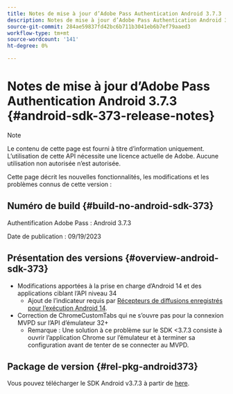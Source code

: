 ```yaml
---
title: Notes de mise à jour d’Adobe Pass Authentication Android 3.7.3
description: Notes de mise à jour d’Adobe Pass Authentication Android 3.7.3
source-git-commit: 284ae59837fd42bc6b711b3041eb6b7ef79aaed3
workflow-type: tm+mt
source-wordcount: '141'
ht-degree: 0%

---
```


# Notes de mise à jour d’Adobe Pass Authentication Android 3.7.3 {#android-sdk-373-release-notes}

>[!NOTE]
>
>Le contenu de cette page est fourni à titre d’information uniquement. L’utilisation de cette API nécessite une licence actuelle de Adobe. Aucune utilisation non autorisée n’est autorisée.

Cette page décrit les nouvelles fonctionnalités, les modifications et les problèmes connus de cette version :

## Numéro de build {#build-no-android-sdk-373}

Authentification Adobe Pass : Android 3.7.3

Date de publication : 09/19/2023



## Présentation des versions {#overview-android-sdk-373}

* Modifications apportées à la prise en charge d’Android 14 et des applications ciblant l’API niveau 34
   * Ajout de l’indicateur requis par [Récepteurs de diffusions enregistrés pour l’exécution Android 14](https://developer.android.com/about/versions/14/behavior-changes-14#runtime-receivers-exported).
* Correction de ChromeCustomTabs qui ne s’ouvre pas pour la connexion MVPD sur l’API d’émulateur 32+
   * Remarque : Une solution à ce problème sur le SDK &lt;3.7.3 consiste à ouvrir l’application Chrome sur l’émulateur et à terminer sa configuration avant de tenter de se connecter au MVPD.


## Package de version {#rel-pkg-android373}

Vous pouvez télécharger le SDK Android v3.7.3 à partir de [here](https://tve.zendesk.com/hc/en-us/articles/204963219-Android-Native-AccessEnabler-Library).
